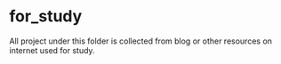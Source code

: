 # for_study
All project under this folder is collected from blog or other resources on internet used for study.
